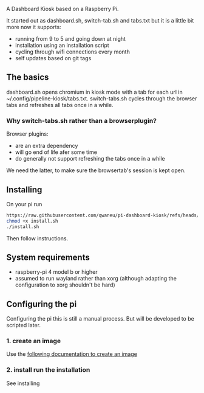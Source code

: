 A Dashboard Kiosk based on a Raspberry Pi.

It started out as dashboard.sh, switch-tab.sh and tabs.txt
but it is a little bit more now it supports:

* running from 9 to 5 and going down at night
* installation using an installation script
* cycling through wifi connections every month
* self updates based on git tags

## The basics

dashboard.sh opens chromium in kiosk mode with a tab for each url in ~/.config/pipeline-kiosk/tabs.txt. switch-tabs.sh cycles through the browser tabs and refreshes 
all tabs once in a while. 

### Why switch-tabs.sh rather than a browserplugin?

Browser plugins:
* are an extra dependency
* will go end of life afer some time
* do generally not support refreshing the tabs once in a while

We need the latter, to make sure the browsertab's session is kept open.

## Installing 
On your pi run

```bash
https://raw.githubusercontent.com/qwaneu/pi-dashboard-kiosk/refs/heads/main/kiosk-scripts/install.sh
chmod +x install.sh
./install.sh
```

Then follow instructions.

## System requirements

* raspberry-pi 4 model b or higher
* assumed to run wayland rather than xorg (although adapting the configuration to xorg shouldn't be hard)


## Configuring the pi
Configuring the pi this is still a manual process. But will be developed to be scripted later.


### 1. create an image 
Use the [following documentation to create an image](https://www.raspberrypi.com/documentation/computers/getting-started.html#installing-the-operating-system)


### 2. install run the installation

See installing

